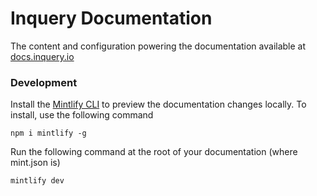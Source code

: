 # Inquery Documentation

The content and configuration powering the documentation available at [docs.inquery.io](https://docs.inquery.io)

### Development

Install the [Mintlify CLI](https://www.npmjs.com/package/mintlify) to preview the documentation changes locally. To install, use the following command

```
npm i mintlify -g
```

Run the following command at the root of your documentation (where mint.json is)

```
mintlify dev
```

